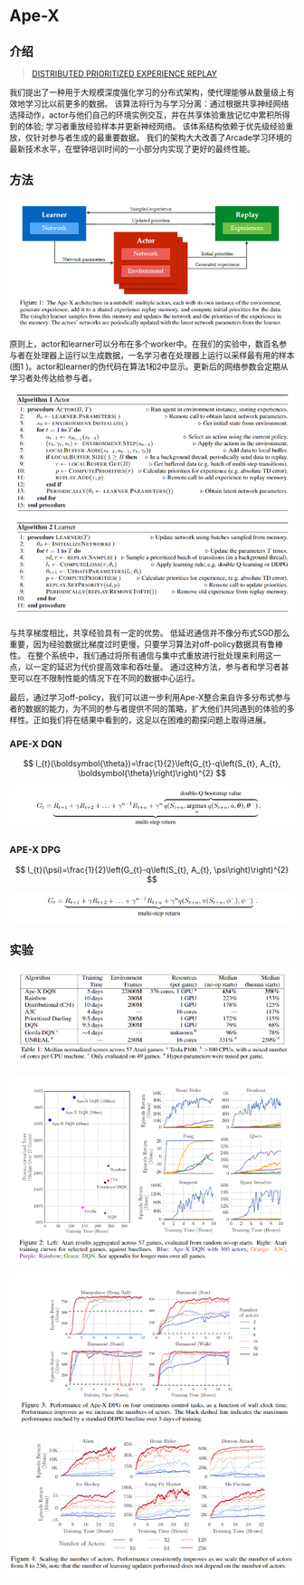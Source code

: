 # Ape-X

## 介绍

> [DISTRIBUTED PRIORITIZED EXPERIENCE REPLAY](https://arxiv.org/abs/1803.00933)

我们提出了一种用于大规模深度强化学习的分布式架构，使代理能够从数量级上有效地学习比以前更多的数据。 该算法将行为与学习分离：通过根据共享神经网络选择动作，actor与他们自己的环境实例交互，并在共享体验重放记忆中累积所得到的体验; 学习者重放经验样本并更新神经网络。 该体系结构依赖于优先级经验重放，仅针对参与者生成的最重要数据。 我们的架构大大改善了Arcade学习环境的最新技术水平，在壁钟培训时间的一小部分内实现了更好的最终性能。

## 方法

![](../../.gitbook/assets/image%20%2813%29.png)

原则上，actor和learner可以分布在多个worker中。在我们的实验中，数百名参与者在处理器上运行以生成数据，一名学习者在处理器上运行以采样最有用的样本\(图1 \)。actor和learner的伪代码在算法1和2中显示。更新后的网络参数会定期从学习者处传达给参与者。

![](../../.gitbook/assets/image%20%2832%29.png)

与共享梯度相比，共享经验具有一定的优势。 低延迟通信并不像分布式SGD那么重要，因为经验数据比梯度过时更慢，只要学习算法对off-policy数据具有鲁棒性。 在整个系统中，我们通过将所有通信与集中式重放进行批处理来利用这一点，以一定的延迟为代价提高效率和吞吐量。 通过这种方法，参与者和学习者甚至可以在不限制性能的情况下在不同的数据中心运行。

最后，通过学习off-policy，我们可以进一步利用Ape-X整合来自许多分布式参与者的数据的能力，为不同的参与者提供不同的策略，扩大他们共同遇到的体验的多样性。正如我们将在结果中看到的，这足以在困难的勘探问题上取得进展。

### APE-X DQN

$$
l_{t}(\boldsymbol{\theta})=\frac{1}{2}\left(G_{t}-q\left(S_{t}, A_{t}, \boldsymbol{\theta}\right)\right)^{2}
$$

![](../../.gitbook/assets/image%20%2841%29.png)

### APE-X DPG

$$
l_{t}(\psi)=\frac{1}{2}\left(G_{t}-q\left(S_{t}, A_{t}, \psi\right)\right)^{2}
$$

![](../../.gitbook/assets/image%20%2826%29.png)

## 实验

![](../../.gitbook/assets/image%20%2817%29.png)

![](../../.gitbook/assets/image%20%2828%29.png)

![](../../.gitbook/assets/image%20%2821%29.png)

![](../../.gitbook/assets/image%20%283%29.png)







